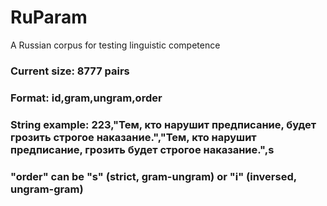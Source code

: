 # RuParam
A Russian corpus for testing linguistic competence

### Current size: 8777 pairs
### Format:	id,gram,ungram,order
### String example: 223,"Тем, кто нарушит предписание, будет грозить строгое наказание.","Тем, кто нарушит предписание, грозить будет строгое наказание.",s
### "order" can be "s" (strict, gram-ungram) or "i" (inversed, ungram-gram)
